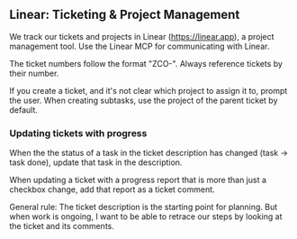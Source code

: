 ## Linear: Ticketing & Project Management

We track our tickets and projects in Linear (https://linear.app), a project management tool. Use the Linear MCP for communicating with Linear.

The ticket numbers follow the format "ZCO-<number>". Always reference tickets by their number.

If you create a ticket, and it's not clear which project to assign it to, prompt the user. When creating subtasks, use the project of the parent ticket by default.

### Updating tickets with progress

When the the status of a task in the ticket description has changed (task → task done), update that task in the description.

When updating a ticket with a progress report that is more than just a checkbox change, add that report as a ticket comment.

General rule: The ticket description is the starting point for planning. But when work is ongoing, I want to be able to retrace our steps by looking at the ticket and its comments.
